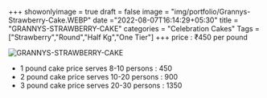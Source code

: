 +++
showonlyimage = true
draft = false
image = "img/portfolio/Grannys-Strawberry-Cake.WEBP"
date ="2022-08-07T16:14:29+05:30"
title = "GRANNYS-STRAWBERRY-CAKE"
categories = "Celebration Cakes"
Tags = ["Strawberry","Round","Half Kg","One Tier"]
+++
price : ₹450 per pound
<!--more-->
![GRANNYS-STRAWBERRY-CAKE](/img/portfolio/Grannys-Strawberry-Cake.WEBP)
* 1 pound cake price serves 8-10 persons : 450
* 2 pound cake price serves 10-20 persons : 900
* 3 pound cake price serves 20-30 persons : 1350
